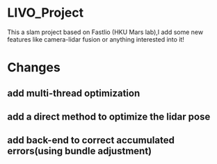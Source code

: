 # LIVO_Project
This a slam project based on Fastlio (HKU Mars lab),I add some new features like camera-lidar fusion or anything interested into it!

# Changes
## add multi-thread optimization
## add a direct method to optimize the lidar pose
## add back-end to correct accumulated errors(using bundle adjustment)
